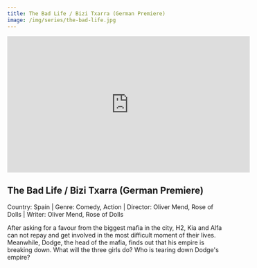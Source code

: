 ```yaml
---
title: The Bad Life / Bizi Txarra (German Premiere)
image: /img/series/the-bad-life.jpg
---
```

<iframe width="560" height="315" src="https://player.vimeo.com/video/371350874" frameborder="0" allow="accelerometer; autoplay; encrypted-media; gyroscope; picture-in-picture" allowfullscreen></iframe>

## The Bad Life / Bizi Txarra (German Premiere)
Country: Spain | Genre: Comedy, Action | Director: Oliver Mend, Rose of Dolls | Writer: Oliver Mend, Rose of Dolls

After asking for a favour from the biggest mafia in the city, H2, Kia and Alfa can not repay and get involved in the most difficult moment of their lives. Meanwhile, Dodge, the head of the mafia, finds out that his empire is breaking down. What will the three girls do? Who is tearing down Dodge's empire?